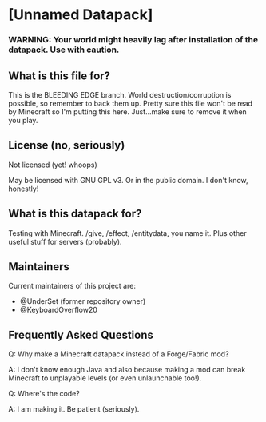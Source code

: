 # [Unnamed Datapack]

### WARNING: Your world might heavily lag after installation of the datapack. Use with caution.
## What is this file for?
This is the BLEEDING EDGE branch. World destruction/corruption is possible, so remember to back them up.
Pretty sure this file won't be read by Minecraft so I'm putting this here. Just...make sure to remove it when you play.

## License (no, seriously)
Not licensed (yet! whoops)

May be licensed with GNU GPL v3. Or in the public domain. I don't know, honestly!

## What is this datapack for?
Testing with Minecraft. /give, /effect, /entitydata, you name it. Plus other useful stuff for servers (probably).

## Maintainers
Current maintainers of this project are:
- @UnderSet (former repository owner)
- @KeyboardOverflow20

## Frequently Asked Questions
Q: Why make a Minecraft datapack instead of a Forge/Fabric mod?

A: I don't know enough Java and also because making a mod can break Minecraft to unplayable levels (or even unlaunchable too!).

Q: Where's the code?

A: I am making it. Be patient (seriously).